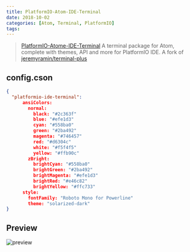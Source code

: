 ```yaml
---
title: PlatformIO-Atom-IDE-Terminal
date: 2018-10-02
categories: [Atom, Terminal, PlatformIO]
tags:
---
```


> [PlatformIO-Atome-IDE-Terminal](https://github.com/platformio/platformio-atom-ide-terminal)
> A terminal package for Atom, complete with themes, API and more for PlatformIO IDE. A fork of [jeremyramin/terminal-plus](https://github.com/jeremyramin/terminal-plus)

## config.cson
```json
{
  "platformio-ide-terminal":
      ansiColors:
        normal:
          black: "#2c363f"
          blue: "#efe1d3"
          cyan: "#558ba0"
          green: "#2ba492"
          magenta: "#746457"
          red: "#d6304c"
          white: "#f5f4f5"
          yellow: "#ffb90c"
        zBright:
          brightCyan: "#558ba0"
          brightGreen: "#2ba492"
          brightMagenta: "#efe1d3"
          brightRed: "#e46c82"
          brightYellow: "#ffc733"
      style:
        fontFamily: "Roboto Mono for Powerline"
        theme: "solarized-dark"
}
```

## Preview
![preview](/images/atom/platformio-atom-ide-terminal-01.png)
